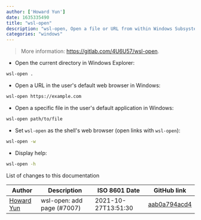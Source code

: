 ```yaml
---
author: ['Howard Yun']
date: 1635335490
title: "wsl-open"
description: "wsl-open, Open a file or URL from within Windows Subsystem for Linux in the user's default Windows GUI application."
categories: "windows"
---
```

> More information: <https://gitlab.com/4U6U57/wsl-open>.

- Open the current directory in Windows Explorer:

```bash
wsl-open .
```

- Open a URL in the user's default web browser in Windows:

```bash
wsl-open https://example.com
```

- Open a specific file in the user's default application in Windows:

```bash
wsl-open path/to/file
```

- Set `wsl-open` as the shell's web browser (open links with `wsl-open`):

```bash
wsl-open -w
```

- Display help:

```bash
wsl-open -h
```
List of changes to this documentation


Author | Description | ISO 8601 Date | GitHub link
------|-----|-----|-----
[Howard Yun](mailto:Haoy2001@gmail.com) | wsl-open: add page (#7007) | 2021-10-27T13:51:30 | [aab0a794acd4](https://github.com/tldr-pages/tldr/commit/aab0a794acd4ca37d1e6f6d2b3d9be2c2dedd141)

